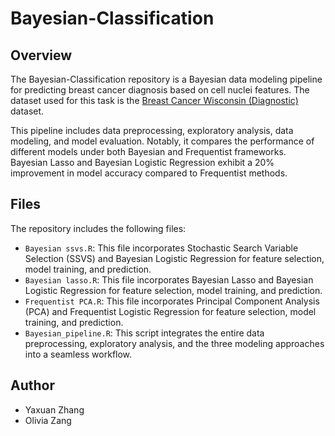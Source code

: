 # Bayesian-Classification

## Overview
The Bayesian-Classification repository is a Bayesian data modeling pipeline for predicting breast cancer diagnosis based on cell nuclei features. The dataset used for this task is the [Breast Cancer Wisconsin (Diagnostic)](https://archive.ics.uci.edu/ml/datasets/breast+cancer+wisconsin+(diagnostic)) dataset.

This pipeline includes data preprocessing, exploratory analysis, data modeling, and model evaluation. Notably, it compares the performance of different models under both Bayesian and Frequentist frameworks. 
Bayesian Lasso and Bayesian Logistic Regression exhibit a 20% improvement in model accuracy compared to Frequentist methods.

## Files
The repository includes the following files:
* `Bayesian ssvs.R`: This file incorporates Stochastic Search Variable Selection (SSVS) and Bayesian Logistic Regression for feature selection, model training, and prediction.
* `Bayesian lasso.R`: This file incorporates Bayesian Lasso and Bayesian Logistic Regression for feature selection, model training, and prediction.
* `Frequentist PCA.R`: This file incorporates Principal Component Analysis (PCA) and Frequentist Logistic Regression for feature selection, model training, and prediction.
* `Bayesian_pipeline.R`: This script integrates the entire data preprocessing, exploratory analysis, and the three modeling approaches into a seamless workflow.
  
## Author
* Yaxuan Zhang
* Olivia Zang

